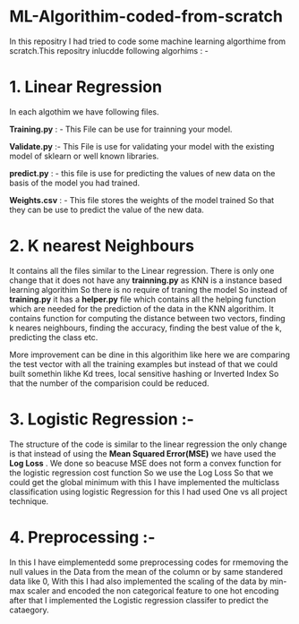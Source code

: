# ML-Algorithim-coded-from-scratch

In this repositry I had tried to code some machine learning algorthime from scratch.This repositry inlucdde following algorhims : - 

# 1. Linear Regression 



In each algothim we have following files. 

**Training.py** : - This File can be use for trainning your model.

**Validate.py** :- This File is use for validating your model with the existing model of sklearn or well known libraries. 

**predict.py** : - this file is use for predicting the values of new data on the basis of the model you had trained. 

**Weights.csv** : - This file stores the weights of the model trained So that they can be use to predict the value of the new data. 


# 2. K nearest Neighbours  

It contains all the files similar to the Linear regression. There is only one change that it does not have any **trainning.py** as KNN is a instance based learning algorithim So there is no require of traning the model So instead of **training.py** it has a  **helper.py** file which contains all the helping function which are needed for the prediction of the data in the KNN algorithim. It contains function for computing the distance between two vectors, finding k neares neighbours, finding the accuracy, finding the best value of the k, predicting the class etc. 

More improvement can be dine in this algorithim like here we are comparing the test vector with all the training examples but instead of that we could built somethin likhe Kd trees, local sensitive hashing or Inverted Index So that the number of the comparision could be reduced. 


# 3. Logistic Regression :- 

The structure of the code is similar to the linear regression the only change is that instead of using the **Mean Squared Error(MSE)** we have used the **Log Loss** . We done so beacuse MSE does not form a convex function for the logistic regression cost function So we use the Log Loss So that we could get the global minimum with this I have implemented the multiclass classification using logistic Regression for this I had used One vs all project technique.


# 4. Preprocessing :- 
In this I have eimplementedd some preprocessing codes for rmemoving the null values in the Data from the mean of the column or by same standered data like 0, With this I had also implemented the scaling of the data by min-max scaler and encoded the non categorical feature to one hot encoding after that I implemented the Logistic regression classifer to predict the cataegory.
